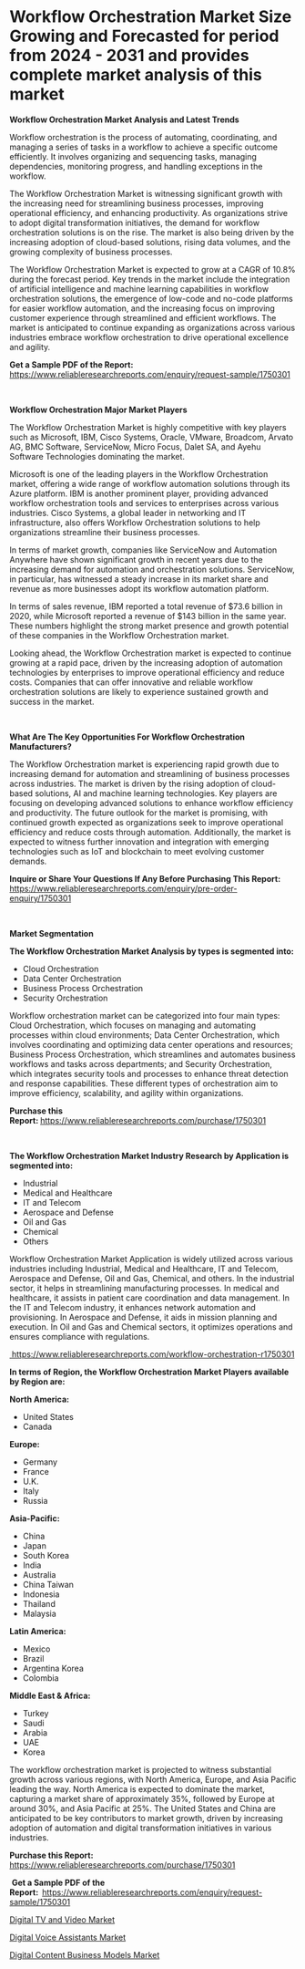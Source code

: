 <p><h1>Workflow Orchestration Market Size Growing and Forecasted for period from 2024 - 2031 and provides complete market analysis of this market</h1></p><p><strong>Workflow Orchestration Market Analysis and Latest Trends</strong></p>
<p><p>Workflow orchestration is the process of automating, coordinating, and managing a series of tasks in a workflow to achieve a specific outcome efficiently. It involves organizing and sequencing tasks, managing dependencies, monitoring progress, and handling exceptions in the workflow.</p><p>The Workflow Orchestration Market is witnessing significant growth with the increasing need for streamlining business processes, improving operational efficiency, and enhancing productivity. As organizations strive to adopt digital transformation initiatives, the demand for workflow orchestration solutions is on the rise. The market is also being driven by the increasing adoption of cloud-based solutions, rising data volumes, and the growing complexity of business processes.</p><p>The Workflow Orchestration Market is expected to grow at a CAGR of 10.8% during the forecast period. Key trends in the market include the integration of artificial intelligence and machine learning capabilities in workflow orchestration solutions, the emergence of low-code and no-code platforms for easier workflow automation, and the increasing focus on improving customer experience through streamlined and efficient workflows. The market is anticipated to continue expanding as organizations across various industries embrace workflow orchestration to drive operational excellence and agility.</p></p>
<p><strong>Get a Sample PDF of the Report:&nbsp;</strong> <a href="https://www.reliableresearchreports.com/enquiry/request-sample/1750301">https://www.reliableresearchreports.com/enquiry/request-sample/1750301</a></p>
<p>&nbsp;</p>
<p><strong>Workflow Orchestration Major Market Players</strong></p>
<p><p>The Workflow Orchestration Market is highly competitive with key players such as Microsoft, IBM, Cisco Systems, Oracle, VMware, Broadcom, Arvato AG, BMC Software, ServiceNow, Micro Focus, Dalet SA, and Ayehu Software Technologies dominating the market. </p><p>Microsoft is one of the leading players in the Workflow Orchestration market, offering a wide range of workflow automation solutions through its Azure platform. IBM is another prominent player, providing advanced workflow orchestration tools and services to enterprises across various industries. Cisco Systems, a global leader in networking and IT infrastructure, also offers Workflow Orchestration solutions to help organizations streamline their business processes.</p><p>In terms of market growth, companies like ServiceNow and Automation Anywhere have shown significant growth in recent years due to the increasing demand for automation and orchestration solutions. ServiceNow, in particular, has witnessed a steady increase in its market share and revenue as more businesses adopt its workflow automation platform.</p><p>In terms of sales revenue, IBM reported a total revenue of $73.6 billion in 2020, while Microsoft reported a revenue of $143 billion in the same year. These numbers highlight the strong market presence and growth potential of these companies in the Workflow Orchestration market.</p><p>Looking ahead, the Workflow Orchestration market is expected to continue growing at a rapid pace, driven by the increasing adoption of automation technologies by enterprises to improve operational efficiency and reduce costs. Companies that can offer innovative and reliable workflow orchestration solutions are likely to experience sustained growth and success in the market.</p></p>
<p>&nbsp;</p>
<p><strong>What Are The Key Opportunities For Workflow Orchestration Manufacturers?</strong></p>
<p><p>The Workflow Orchestration market is experiencing rapid growth due to increasing demand for automation and streamlining of business processes across industries. The market is driven by the rising adoption of cloud-based solutions, AI and machine learning technologies. Key players are focusing on developing advanced solutions to enhance workflow efficiency and productivity. The future outlook for the market is promising, with continued growth expected as organizations seek to improve operational efficiency and reduce costs through automation. Additionally, the market is expected to witness further innovation and integration with emerging technologies such as IoT and blockchain to meet evolving customer demands.</p></p>
<p><strong>Inquire or Share Your Questions If Any Before Purchasing This Report:</strong> <a href="https://www.reliableresearchreports.com/enquiry/pre-order-enquiry/1750301">https://www.reliableresearchreports.com/enquiry/pre-order-enquiry/1750301</a></p>
<p>&nbsp;</p>
<p><strong>Market Segmentation</strong></p>
<p><strong>The Workflow Orchestration Market Analysis by types is segmented into:</strong></p>
<p><ul><li>Cloud Orchestration</li><li>Data Center Orchestration</li><li>Business Process Orchestration</li><li>Security Orchestration</li></ul></p>
<p><p>Workflow orchestration market can be categorized into four main types: Cloud Orchestration, which focuses on managing and automating processes within cloud environments; Data Center Orchestration, which involves coordinating and optimizing data center operations and resources; Business Process Orchestration, which streamlines and automates business workflows and tasks across departments; and Security Orchestration, which integrates security tools and processes to enhance threat detection and response capabilities. These different types of orchestration aim to improve efficiency, scalability, and agility within organizations.</p></p>
<p><strong>Purchase this Report:&nbsp;</strong><a href="https://www.reliableresearchreports.com/purchase/1750301">https://www.reliableresearchreports.com/purchase/1750301</a></p>
<p>&nbsp;</p>
<p><strong>The Workflow Orchestration Market Industry Research by Application is segmented into:</strong></p>
<p><ul><li>Industrial</li><li>Medical and Healthcare</li><li>IT and Telecom</li><li>Aerospace and Defense</li><li>Oil and Gas</li><li>Chemical</li><li>Others</li></ul></p>
<p><p>Workflow Orchestration Market Application is widely utilized across various industries including Industrial, Medical and Healthcare, IT and Telecom, Aerospace and Defense, Oil and Gas, Chemical, and others. In the industrial sector, it helps in streamlining manufacturing processes. In medical and healthcare, it assists in patient care coordination and data management. In the IT and Telecom industry, it enhances network automation and provisioning. In Aerospace and Defense, it aids in mission planning and execution. In Oil and Gas and Chemical sectors, it optimizes operations and ensures compliance with regulations.</p></p>
<p><a href="https://www.reliableresearchreports.com/workflow-orchestration-r1750301">&nbsp;https://www.reliableresearchreports.com/workflow-orchestration-r1750301</a></p>
<p><strong>In terms of Region, the Workflow Orchestration Market Players available by Region are:</strong></p>
<p>
    <p> <strong> North America: </strong>
        <ul>
            <li>United States</li>
            <li>Canada</li>
        </ul>
        </p> 
    <p> <strong> Europe: </strong>
        <ul>
            <li>Germany</li>
            <li>France</li>
            <li>U.K.</li>
            <li>Italy</li>
            <li>Russia</li>
        </ul>
        </p> 
    <p> <strong> Asia-Pacific: </strong>
        <ul>
            <li>China</li>
            <li>Japan</li>
            <li>South Korea</li>
            <li>India</li>
            <li>Australia</li>
            <li>China Taiwan</li>
            <li>Indonesia</li>
            <li>Thailand</li>
            <li>Malaysia</li>
        </ul>
        </p> 
    <p> <strong> Latin America: </strong>
        <ul>
            <li>Mexico</li>
            <li>Brazil</li>
            <li>Argentina Korea</li>
            <li>Colombia</li>
        </ul>
        </p> 
    <p> <strong> Middle East & Africa: </strong>
        <ul>
            <li>Turkey</li>
            <li>Saudi</li>
            <li>Arabia</li>
            <li>UAE</li>
            <li>Korea</li>
        </ul>
    </p>
    </p>
<p><p>The workflow orchestration market is projected to witness substantial growth across various regions, with North America, Europe, and Asia Pacific leading the way. North America is expected to dominate the market, capturing a market share of approximately 35%, followed by Europe at around 30%, and Asia Pacific at 25%. The United States and China are anticipated to be key contributors to market growth, driven by increasing adoption of automation and digital transformation initiatives in various industries.</p></p>
<p><strong>Purchase this Report: </strong><a href="https://www.reliableresearchreports.com/purchase/1750301">https://www.reliableresearchreports.com/purchase/1750301</a></p>
<p>&nbsp;<strong>Get a Sample PDF of the Report:&nbsp;&nbsp;</strong><a href="https://www.reliableresearchreports.com/enquiry/request-sample/1750301">https://www.reliableresearchreports.com/enquiry/request-sample/1750301</a></p>
<p><strong></strong></p>
<p><p><a href="https://github.com/kufem1/Market-Research-Report-List-2/blob/main/digital-tv-and-video-market.md">Digital TV and Video Market</a></p><p><a href="https://github.com/singletonthaxterkelliehr2df/Market-Research-Report-List-2/blob/main/digital-voice-assistants-market.md">Digital Voice Assistants Market</a></p><p><a href="https://github.com/kosella/Market-Research-Report-List-3/blob/main/digital-content-business-models-market.md">Digital Content Business Models Market</a></p></p>